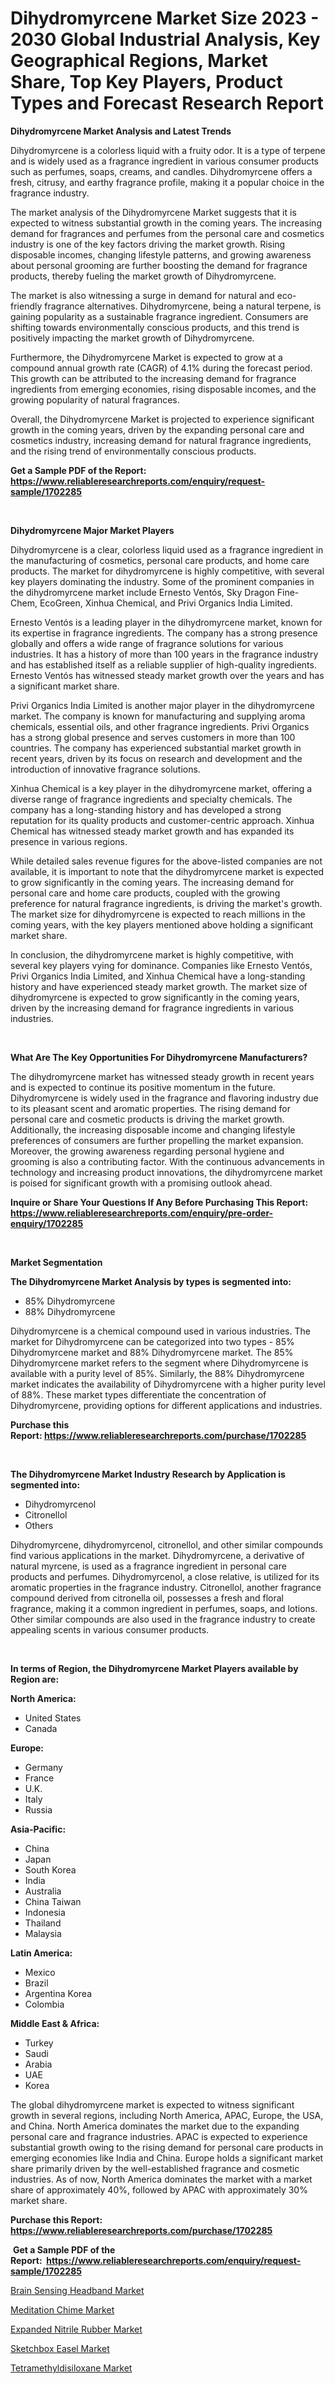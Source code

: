 <p><h1>Dihydromyrcene Market Size 2023 - 2030 Global Industrial Analysis, Key Geographical Regions, Market Share, Top Key Players, Product Types and Forecast Research Report</h1></p><p><strong>Dihydromyrcene Market Analysis and Latest Trends</strong></p>
<p><p>Dihydromyrcene is a colorless liquid with a fruity odor. It is a type of terpene and is widely used as a fragrance ingredient in various consumer products such as perfumes, soaps, creams, and candles. Dihydromyrcene offers a fresh, citrusy, and earthy fragrance profile, making it a popular choice in the fragrance industry.</p><p>The market analysis of the Dihydromyrcene Market suggests that it is expected to witness substantial growth in the coming years. The increasing demand for fragrances and perfumes from the personal care and cosmetics industry is one of the key factors driving the market growth. Rising disposable incomes, changing lifestyle patterns, and growing awareness about personal grooming are further boosting the demand for fragrance products, thereby fueling the market growth of Dihydromyrcene.</p><p>The market is also witnessing a surge in demand for natural and eco-friendly fragrance alternatives. Dihydromyrcene, being a natural terpene, is gaining popularity as a sustainable fragrance ingredient. Consumers are shifting towards environmentally conscious products, and this trend is positively impacting the market growth of Dihydromyrcene.</p><p>Furthermore, the Dihydromyrcene Market is expected to grow at a compound annual growth rate (CAGR) of 4.1% during the forecast period. This growth can be attributed to the increasing demand for fragrance ingredients from emerging economies, rising disposable incomes, and the growing popularity of natural fragrances.</p><p>Overall, the Dihydromyrcene Market is projected to experience significant growth in the coming years, driven by the expanding personal care and cosmetics industry, increasing demand for natural fragrance ingredients, and the rising trend of environmentally conscious products.</p></p>
<p><strong>Get a Sample PDF of the Report:&nbsp; <a href="https://www.reliableresearchreports.com/enquiry/request-sample/1702285">https://www.reliableresearchreports.com/enquiry/request-sample/1702285</a></strong></p>
<p>&nbsp;</p>
<p><strong>Dihydromyrcene Major Market Players</strong></p>
<p><p>Dihydromyrcene is a clear, colorless liquid used as a fragrance ingredient in the manufacturing of cosmetics, personal care products, and home care products. The market for dihydromyrcene is highly competitive, with several key players dominating the industry. Some of the prominent companies in the dihydromyrcene market include Ernesto Ventós, Sky Dragon Fine-Chem, EcoGreen, Xinhua Chemical, and Privi Organics India Limited.</p><p>Ernesto Ventós is a leading player in the dihydromyrcene market, known for its expertise in fragrance ingredients. The company has a strong presence globally and offers a wide range of fragrance solutions for various industries. It has a history of more than 100 years in the fragrance industry and has established itself as a reliable supplier of high-quality ingredients. Ernesto Ventós has witnessed steady market growth over the years and has a significant market share.</p><p>Privi Organics India Limited is another major player in the dihydromyrcene market. The company is known for manufacturing and supplying aroma chemicals, essential oils, and other fragrance ingredients. Privi Organics has a strong global presence and serves customers in more than 100 countries. The company has experienced substantial market growth in recent years, driven by its focus on research and development and the introduction of innovative fragrance solutions.</p><p>Xinhua Chemical is a key player in the dihydromyrcene market, offering a diverse range of fragrance ingredients and specialty chemicals. The company has a long-standing history and has developed a strong reputation for its quality products and customer-centric approach. Xinhua Chemical has witnessed steady market growth and has expanded its presence in various regions.</p><p>While detailed sales revenue figures for the above-listed companies are not available, it is important to note that the dihydromyrcene market is expected to grow significantly in the coming years. The increasing demand for personal care and home care products, coupled with the growing preference for natural fragrance ingredients, is driving the market's growth. The market size for dihydromyrcene is expected to reach millions in the coming years, with the key players mentioned above holding a significant market share.</p><p>In conclusion, the dihydromyrcene market is highly competitive, with several key players vying for dominance. Companies like Ernesto Ventós, Privi Organics India Limited, and Xinhua Chemical have a long-standing history and have experienced steady market growth. The market size of dihydromyrcene is expected to grow significantly in the coming years, driven by the increasing demand for fragrance ingredients in various industries.</p></p>
<p>&nbsp;</p>
<p><strong>What Are The Key Opportunities For Dihydromyrcene Manufacturers?</strong></p>
<p><p>The dihydromyrcene market has witnessed steady growth in recent years and is expected to continue its positive momentum in the future. Dihydromyrcene is widely used in the fragrance and flavoring industry due to its pleasant scent and aromatic properties. The rising demand for personal care and cosmetic products is driving the market growth. Additionally, the increasing disposable income and changing lifestyle preferences of consumers are further propelling the market expansion. Moreover, the growing awareness regarding personal hygiene and grooming is also a contributing factor. With the continuous advancements in technology and increasing product innovations, the dihydromyrcene market is poised for significant growth with a promising outlook ahead.</p></p>
<p><strong>Inquire or Share Your Questions If Any Before Purchasing This Report: <a href="https://www.reliableresearchreports.com/enquiry/pre-order-enquiry/1702285">https://www.reliableresearchreports.com/enquiry/pre-order-enquiry/1702285</a></strong></p>
<p>&nbsp;</p>
<p><strong>Market Segmentation</strong></p>
<p><strong>The Dihydromyrcene Market Analysis by types is segmented into:</strong></p>
<p><ul><li>85% Dihydromyrcene</li><li>88% Dihydromyrcene</li></ul></p>
<p><p>Dihydromyrcene is a chemical compound used in various industries. The market for Dihydromyrcene can be categorized into two types - 85% Dihydromyrcene market and 88% Dihydromyrcene market. The 85% Dihydromyrcene market refers to the segment where Dihydromyrcene is available with a purity level of 85%. Similarly, the 88% Dihydromyrcene market indicates the availability of Dihydromyrcene with a higher purity level of 88%. These market types differentiate the concentration of Dihydromyrcene, providing options for different applications and industries.</p></p>
<p><strong>Purchase this Report:&nbsp;<a href="https://www.reliableresearchreports.com/purchase/1702285">https://www.reliableresearchreports.com/purchase/1702285</a></strong></p>
<p>&nbsp;</p>
<p><strong>The Dihydromyrcene Market Industry Research by Application is segmented into:</strong></p>
<p><ul><li>Dihydromyrcenol</li><li>Citronellol</li><li>Others</li></ul></p>
<p><p>Dihydromyrcene, dihydromyrcenol, citronellol, and other similar compounds find various applications in the market. Dihydromyrcene, a derivative of natural myrcene, is used as a fragrance ingredient in personal care products and perfumes. Dihydromyrcenol, a close relative, is utilized for its aromatic properties in the fragrance industry. Citronellol, another fragrance compound derived from citronella oil, possesses a fresh and floral fragrance, making it a common ingredient in perfumes, soaps, and lotions. Other similar compounds are also used in the fragrance industry to create appealing scents in various consumer products.</p></p>
<p>&nbsp;</p>
<p><strong>In terms of Region, the Dihydromyrcene Market Players available by Region are:</strong></p>
<p>
    <p> <strong> North America: </strong>
        <ul>
            <li>United States</li>
            <li>Canada</li>
        </ul>
        </p> 
    <p> <strong> Europe: </strong>
        <ul>
            <li>Germany</li>
            <li>France</li>
            <li>U.K.</li>
            <li>Italy</li>
            <li>Russia</li>
        </ul>
        </p> 
    <p> <strong> Asia-Pacific: </strong>
        <ul>
            <li>China</li>
            <li>Japan</li>
            <li>South Korea</li>
            <li>India</li>
            <li>Australia</li>
            <li>China Taiwan</li>
            <li>Indonesia</li>
            <li>Thailand</li>
            <li>Malaysia</li>
        </ul>
        </p> 
    <p> <strong> Latin America: </strong>
        <ul>
            <li>Mexico</li>
            <li>Brazil</li>
            <li>Argentina Korea</li>
            <li>Colombia</li>
        </ul>
        </p> 
    <p> <strong> Middle East & Africa: </strong>
        <ul>
            <li>Turkey</li>
            <li>Saudi</li>
            <li>Arabia</li>
            <li>UAE</li>
            <li>Korea</li>
        </ul>
    </p>
    </p>
<p><p>The global dihydromyrcene market is expected to witness significant growth in several regions, including North America, APAC, Europe, the USA, and China. North America dominates the market due to the expanding personal care and fragrance industries. APAC is expected to experience substantial growth owing to the rising demand for personal care products in emerging economies like India and China. Europe holds a significant market share primarily driven by the well-established fragrance and cosmetic industries. As of now, North America dominates the market with a market share of approximately 40%, followed by APAC with approximately 30% market share.</p></p>
<p><strong>Purchase this Report: <a href="https://www.reliableresearchreports.com/purchase/1702285">https://www.reliableresearchreports.com/purchase/1702285</a></strong></p>
<p>&nbsp;<strong>Get a Sample PDF of the Report:&nbsp;&nbsp;<a href="https://www.reliableresearchreports.com/enquiry/request-sample/1702285">https://www.reliableresearchreports.com/enquiry/request-sample/1702285</a></strong></p>
<p><strong></strong></p>
<p><p><a href="https://medium.com/@wine.sight.theme/brain-sensing-headband-market-size-and-market-trends-complete-industry-overview-2023-to-2030-a3c49738ebed">Brain Sensing Headband Market</a></p><p><a href="https://medium.com/@sarahcornish2022/meditation-chime-market-insight-market-trends-growth-forecasted-from-2023-to-2030-e40fafe3daaa">Meditation Chime Market</a></p><p><a href="https://github.com/ChiragRP21/Market-Research-Report-List-1/blob/main/expanded-nitrile-rubber-market.md">Expanded Nitrile Rubber Market</a></p><p><a href="https://medium.com/@fifth.dress.cause/sketchbox-easel-market-trends-forecast-and-competitive-analysis-to-2030-2a561f0a3dad">Sketchbox Easel Market</a></p><p><a href="https://github.com/ChiragRp1/Market-Research-Report-List-1/blob/main/tetramethyldisiloxane-market.md">Tetramethyldisiloxane Market</a></p></p>